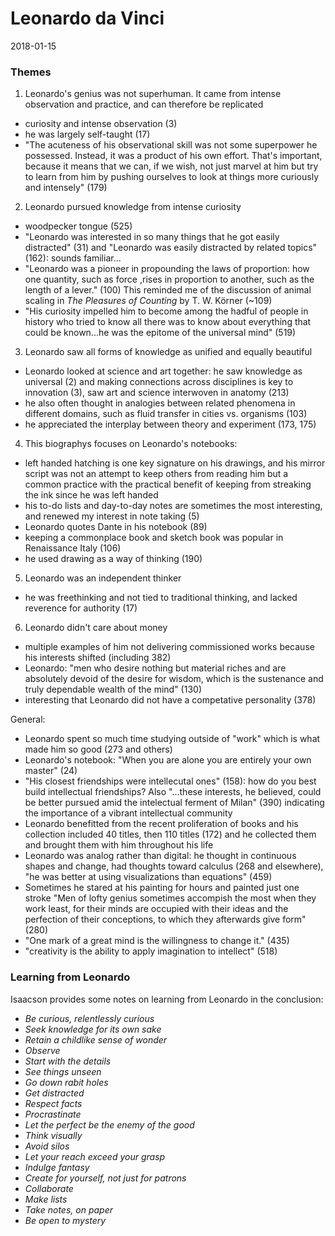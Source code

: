 # Leonardo da Vinci
2018-01-15

### Themes

1. Leonardo's genius was not superhuman. It came from intense observation and practice, and can therefore be replicated
- curiosity and intense observation (3)
- he was largely self-taught (17)
- "The acuteness of his observational skill was not some superpower he possessed. Instead, it was a product of his own effort. That's important, because it means that we can, if we wish, not just marvel at him but try to learn from him by pushing ourselves to look at things more curiously and intensely" (179)

2. Leonardo pursued knowledge from intense curiosity 
- woodpecker tongue (525)
- "Leonardo was interested in so many things that he got easily distracted" (31) and "Leonardo was easily distracted by related topics" (162): sounds familiar...
- "Leonardo was a pioneer in propounding the laws of proportion: how one quantity, such as force ,rises in proportion to another, such as the length of a lever." (100) This reminded me of the discussion of animal scaling in *The Pleasures of Counting* by T. W. Körner (~109)
- "His curiosity impelled him to become among the hadful of people in history who tried to know all there was to know about everything that could be known...he was the epitome of the universal mind" (519)

3. Leonardo saw all forms of knowledge as unified and equally beautiful
- Leonardo looked at science and art together: he saw knowledge as universal (2) and making connections across disciplines is key to innovation (3), saw art and science interwoven in anatomy (213)
- he also often thought in analogies between related phenomena in different domains, such as fluid transfer in cities vs. organisms (103)
- he appreciated the interplay between theory and experiment (173, 175)

4. This biographys focuses on Leonardo's notebooks:
- left handed hatching is one key signature on his drawings, and his mirror script was not an attempt to keep others from reading him but a common practice with the practical benefit of keeping from streaking the ink since he was left handed
- his to-do lists and day-to-day notes are sometimes the most interesting, and renewed my interest in note taking (5)
- Leonardo quotes Dante in his notebook (89)
- keeping a commonplace book and sketch book was popular in Renaissance Italy (106)
- he used drawing as a way of thinking (190)

5. Leonardo was an independent thinker
- he was freethinking and not tied to traditional thinking, and lacked reverence for authority (17) 

6. Leonardo didn't care about money
- multiple examples of him not delivering commissioned works because his interests shifted (including 382)
- Leonardo: "men who desire nothing but material riches and are absolutely devoid of the desire for wisdom, which is the sustenance and truly dependable wealth of the mind" (130)
- interesting that Leonardo did not have a competative personality (378)

General: 
- Leonardo spent so much time studying outside of "work" which is what made him so good (273 and others)
- Leonardo's notebook: "When you are alone you are entirely your own master" (24)
- "His closest friendships were intellecutal ones" (158): how do you best build intellectual friendships? Also "...these interests, he believed, could be better pursued amid the intelectual ferment of Milan" (390) indicating the importance of a vibrant intellectual community
- Leonardo benefitted from the recent proliferation of books and his collection included 40 titles, then 110 titles (172) and he collected them and brought them with him throughout his life
- Leonardo was analog rather than digital: he thought in continuous shapes and change, had thoughts toward calculus (268 and elsewhere), "he was better at using visualizations than equations" (459)
- Sometimes he stared at his painting for hours and painted just one stroke "Men of lofty genius sometimes accompish the most when they work least, for their minds are occupied with their ideas and the perfection of their conceptions, to which they afterwards give form" (280)
- "One mark of a great mind is the willingness to change it." (435)
- "creativity is the ability to apply imagination to intellect" (518)

### Learning from Leonardo
Isaacson provides some notes on learning from Leonardo in the conclusion:
- *Be curious, relentlessly curious*
- *Seek knowledge for its own sake*
- *Retain a childlike sense of wonder*
- *Observe*
- *Start with the details*
- *See things unseen*
- *Go down rabit holes*
- *Get distracted*
- *Respect facts*
- *Procrastinate*
- *Let the perfect be the enemy of the good*
- *Think visually*
- *Avoid silos*
- *Let your reach exceed your grasp*
- *Indulge fantasy*
- *Create for yourself, not just for patrons*
- *Collaborate*
- *Make lists*
- *Take notes, on paper*
- *Be open to mystery*

